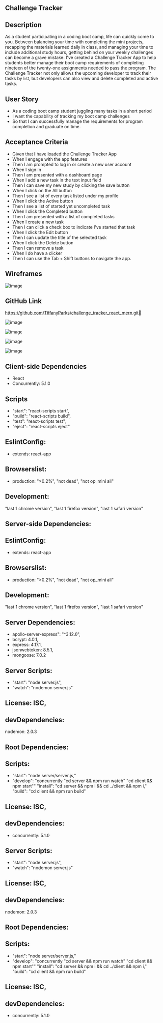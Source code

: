 ## Challenge Tracker

## Description

As a student participating in a coding boot camp, life can quickly come to you. Between balancing your time with completing the mini projects, recapping the materials learned daily in class, and managing your time to include additional study hours, getting behind on your weekly challenges can become a grave mistake. I've created a Challenge Tracker App to help students better manage their boot camp requirements of completing nineteen of the twenty-one assignments needed to pass the program. The Challenge Tracker not only allows the upcoming developer to track their tasks by list, but developers can also view and delete completed and active tasks. 

## User Story

* As a coding boot camp student juggling many tasks in a short period
* I want the capability of tracking my boot camp challenges
* So that I can successfully manage the requirements for program completion and graduate on time.

## Acceptance Criteria

* Given that I have loaded the Challenge Tracker App
* When I engage with the app features
* Then I am prompted to log in or create a new user account
* When I sign in
* Then I am presented with a dashboard page
* When I add a new task in the text input field
* Then I can save my new study by clicking the save button
* When I click on the All button
* Then I see a list of every task listed under my profile
* When I click the Active button
* Then I see a list of started yet uncompleted task
* When I click the Completed button
* Then I am presented with a list of completed tasks
* When I create a new task
* Then I can click a check box to indicate I've started that task
* When I click the Edit button
* Then I can update the title of the selected task
* When I click the Delete button
* Then I can remove a task
* When I do have a clicker
* Then I can use the Tab + Shift buttons to navigate the app. 

## Wireframes
![image](https://github.com/TiffanyParks/challenge_tracker_react_mern/assets/126128634/508a9255-5742-4ae9-8e30-5966358a3852)



## GitHub Link
https://github.com/TiffanyParks/challenge_tracker_react_mern.git

![image](https://github.com/TiffanyParks/challenge_tracker_react_mern/assets/126128634/d91af970-45be-49eb-a5ec-45c16c3a150b)

![image](https://github.com/TiffanyParks/challenge_tracker_react_mern/assets/126128634/444edd57-43d0-4e9b-b31b-1a16f562aeec)

![image](https://github.com/TiffanyParks/challenge_tracker_react_mern/assets/126128634/6a17c983-37bc-451d-a406-00492aa90bdb)

![image](https://github.com/TiffanyParks/challenge_tracker_react_mern/assets/126128634/7baaa468-800d-489d-9bc0-38354e0e75aa)

## Client-side Dependencies
* React 
* Concurrently: 5.1.0

## Scripts
* "start": "react-scripts start",
* "build": "react-scripts build",
* "test": "react-scripts test",
* "eject": "react-scripts eject"

## EslintConfig: 
* extends: react-app
  
## Browserslist: 
* production: 
">0.2%",
"not dead",
"not op_mini all"

## Development: 
"last 1 chrome version",
"last 1 firefox version",
"last 1 safari version"


## Server-side Dependencies: 
## EslintConfig: 
* extends: react-app
  
## Browserslist: 
* production: 
">0.2%",
"not dead",
"not op_mini all"

## Development: 
"last 1 chrome version",
"last 1 firefox version",
"last 1 safari version"


## Server Dependencies: 
* apollo-server-express": "^3.12.0",
* bcrypt: 4.0.1,
* express: 4.17.1,
* jsonwebtoken: 8.5.1,
* mongoose: 7.0.2

## Server Scripts:
* "start": "node server.js",
* "watch": "nodemon server.js"

## License: ISC,

## devDependencies: 
nodemon: 2.0.3

## Root Dependencies:

## Scripts: 
* "start": "node server/server.js,"
* "develop": "concurrently \"cd server && npm run watch\" \"cd client && npm start\""
"install": "cd server && npm i && cd ../client && npm i,"
"build": "cd client && npm run build"

## License: ISC,

## devDependencies: 
* concurrently: 5.1.0

## Server Scripts:
* "start": "node server.js",
* "watch": "nodemon server.js"

## License: ISC,

## devDependencies: 
nodemon: 2.0.3

## Root Dependencies:

## Scripts: 
* "start": "node server/server.js,"
* "develop": "concurrently \"cd server && npm run watch\" \"cd client && npm start\""
"install": "cd server && npm i && cd ../client && npm i,"
"build": "cd client && npm run build"

## License: ISC,

## devDependencies: 
* concurrently: 5.1.0  

